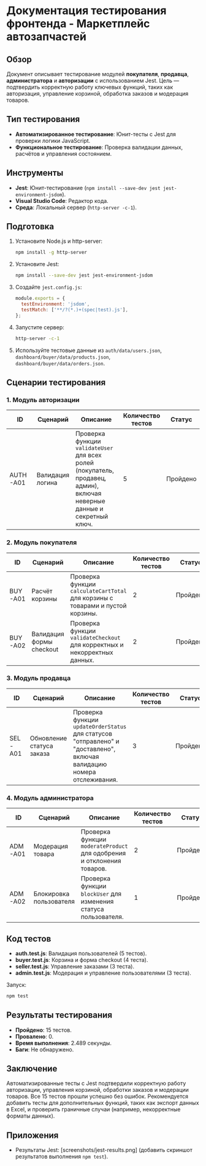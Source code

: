 # Документация тестирования фронтенда - Маркетплейс автозапчастей

## Обзор
Документ описывает тестирование модулей **покупателя**, **продавца**, **администратора** и **авторизации** с использованием Jest. Цель — подтвердить корректную работу ключевых функций, таких как авторизация, управление корзиной, обработка заказов и модерация товаров.

## Тип тестирования
- **Автоматизированное тестирование**: Юнит-тесты с Jest для проверки логики JavaScript.
- **Функциональное тестирование**: Проверка валидации данных, расчётов и управления состоянием.

## Инструменты
- **Jest**: Юнит-тестирование (`npm install --save-dev jest jest-environment-jsdom`).
- **Visual Studio Code**: Редактор кода.
- **Среда**: Локальный сервер (`http-server -c-1`).

## Подготовка
1. Установите Node.js и http-server:
   ```bash
   npm install -g http-server
   ```
2. Установите Jest:
   ```bash
   npm install --save-dev jest jest-environment-jsdom
   ```
3. Создайте `jest.config.js`:
   ```javascript
   module.exports = {
     testEnvironment: 'jsdom',
     testMatch: ['**/?(*.)+(spec|test).js'],
   };
   ```
4. Запустите сервер:
   ```bash
   http-server -c-1
   ```
5. Используйте тестовые данные из `auth/data/users.json`, `dashboard/buyer/data/products.json`, `dashboard/buyer/data/orders.json`.

## Сценарии тестирования

### 1. Модуль авторизации
| **ID** | **Сценарий** | **Описание** | **Количество тестов** | **Статус** |
|--------|--------------|--------------|-----------------------|------------|
| AUTH-A01 | Валидация логина | Проверка функции `validateUser` для всех ролей (покупатель, продавец, админ), включая неверные данные и секретный ключ. | 5 | Пройдено |

### 2. Модуль покупателя
| **ID** | **Сценарий** | **Описание** | **Количество тестов** | **Статус** |
|--------|--------------|--------------|-----------------------|------------|
| BUY-A01 | Расчёт корзины | Проверка функции `calculateCartTotal` для корзины с товарами и пустой корзины. | 2 | Пройдено |
| BUY-A02 | Валидация формы checkout | Проверка функции `validateCheckout` для корректных и некорректных данных. | 2 | Пройдено |

### 3. Модуль продавца
| **ID** | **Сценарий** | **Описание** | **Количество тестов** | **Статус** |
|--------|--------------|--------------|-----------------------|------------|
| SEL-A01 | Обновление статуса заказа | Проверка функции `updateOrderStatus` для статусов "отправлено" и "доставлено", включая валидацию номера отслеживания. | 3 | Пройдено |

### 4. Модуль администратора
| **ID** | **Сценарий** | **Описание** | **Количество тестов** | **Статус** |
|--------|--------------|--------------|-----------------------|------------|
| ADM-A01 | Модерация товара | Проверка функции `moderateProduct` для одобрения и отклонения товаров. | 2 | Пройдено |
| ADM-A02 | Блокировка пользователя | Проверка функции `blockUser` для изменения статуса пользователя. | 1 | Пройдено |

## Код тестов
- **auth.test.js**: Валидация пользователей (5 тестов).
- **buyer.test.js**: Корзина и форма checkout (4 теста).
- **seller.test.js**: Управление заказами (3 теста).
- **admin.test.js**: Модерация и управление пользователями (3 теста).

Запуск:
```bash
npm test
```

## Результаты тестирования
- **Пройдено**: 15 тестов.
- **Провалено**: 0.
- **Время выполнения**: 2.489 секунды.
- **Баги**: Не обнаружено.

## Заключение
Автоматизированные тесты с Jest подтвердили корректную работу авторизации, управления корзиной, обработки заказов и модерации товаров. Все 15 тестов прошли успешно без ошибок. Рекомендуется добавить тесты для дополнительных функций, таких как экспорт данных в Excel, и проверить граничные случаи (например, некорректные форматы данных).

## Приложения
- Результаты Jest: [screenshots/jest-results.png] (добавить скриншот результатов выполнения `npm test`).